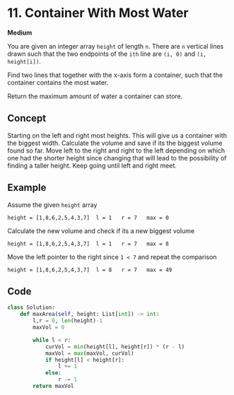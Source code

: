 # 11. Container With Most Water

**Medium**

You are given an integer array `height` of length `n`. There are `n` vertical lines drawn such that the two endpoints of the `ith` line are `(i, 0)` and `(i, height[i])`.

Find two lines that together with the x-axis form a container, such that the container contains the most water.

Return the maximum amount of water a container can store.

## Concept

Starting on the left and right most heights. This will give us a container with the biggest width. Calculate the volume and save if its the biggest volume found so far. Move left to the right and right to the left depending on which one had the shorter height since changing that will lead to the possibility of finding a taller height. Keep going until left and right meet.

## Example

Assume the given `height` array

```
height = [1,8,6,2,5,4,3,7]  l = 1   r = 7   max = 0
```

Calculate the new volume and check if its a new biggest volume

```
height = [1,8,6,2,5,4,3,7]  l = 1   r = 7   max = 8
```

Move the left pointer to the right since `1 < 7` and repeat the comparison

```
height = [1,8,6,2,5,4,3,7]  l = 8   r = 7   max = 49
```

## Code

```python
class Solution:
    def maxArea(self, height: List[int]) -> int:
        l,r = 0, len(height)-1
        maxVol = 0

        while l < r:
            curVol = min(height[l], height[r]) * (r - l)
            maxVol = max(maxVol, curVol)
            if height[l] < height[r]:
                l += 1
            else:
                r -= 1
        return maxVol
```
